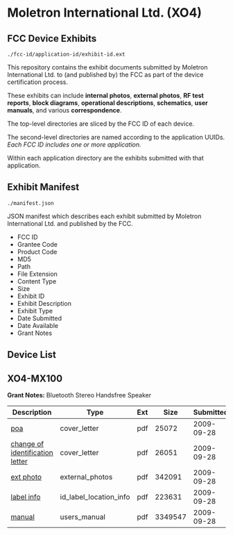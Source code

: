 # Moletron International Ltd. (XO4)
## FCC Device Exhibits

```
./fcc-id/application-id/exhibit-id.ext
```

This repository contains the exhibit documents submitted by Moletron International Ltd. to (and published by) the FCC as part of the device certification process.

These exhibits can include **internal photos**, **external photos**, **RF test reports**, **block diagrams**, **operational descriptions**, **schematics**, **user manuals**, and various **correspondence**.

The top-level directories are sliced by the FCC ID of each device.

The second-level directories are named according to the application UUIDs. *Each FCC ID includes one or more application.*

Within each application directory are the exhibits submitted with that application. 

## Exhibit Manifest

```
./manifest.json
```

JSON manifest which describes each exhibit submitted by Moletron International Ltd. and published by the FCC.

- FCC ID
- Grantee Code
- Product Code
- MD5
- Path
- File Extension
- Content Type
- Size
- Exhibit ID
- Exhibit Description
- Exhibit Type
- Date Submitted
- Date Available
- Grant Notes

## Device List
## XO4-MX100
**Grant Notes:** Bluetooth Stereo Handsfree Speaker

| Description | Type | Ext | Size | Submitted | Available |
| ----------- | ---- | --- | ---- | --------- | --------- |
| [poa](XO4-MX100/f53afc13a7983522b4004d0d86aeb58d/1175920.pdf) | cover_letter | pdf | 25072 | 2009-09-28 | 2009-09-28 |
| [change of identification letter](XO4-MX100/f53afc13a7983522b4004d0d86aeb58d/1175921.pdf) | cover_letter | pdf | 26051 | 2009-09-28 | 2009-09-28 |
| [ext photo](XO4-MX100/f53afc13a7983522b4004d0d86aeb58d/1175922.pdf) | external_photos | pdf | 342091 | 2009-09-28 | 2009-09-28 |
| [label info](XO4-MX100/f53afc13a7983522b4004d0d86aeb58d/1175923.pdf) | id_label_location_info | pdf | 223631 | 2009-09-28 | 2009-09-28 |
| [manual](XO4-MX100/f53afc13a7983522b4004d0d86aeb58d/1175924.pdf) | users_manual | pdf | 3349547 | 2009-09-28 | 2009-09-28 |
